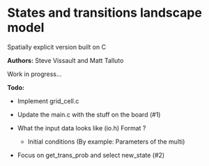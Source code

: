 States and transitions landscape model 
========

Spatially explicit version built on C

**Authors:** Steve Vissault and Matt Talluto

Work in progress...

**Todo:**

- Implement grid_cell.c
- Update the main.c with the stuff on the board (#1)

- What the input data looks like (io.h) Format ?

    - Initial conditions (By example: Parameters of the multi)
- Focus on get_trans_prob and select new_state (#2)

